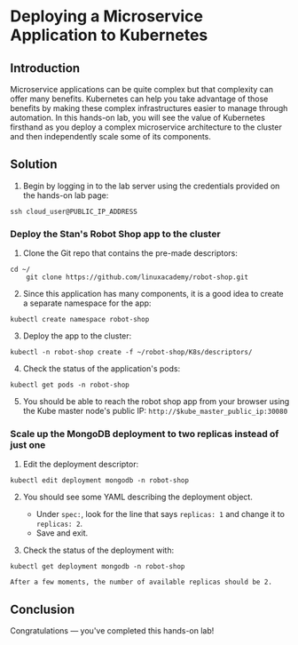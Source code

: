 
# Deploying a Microservice Application to Kubernetes

## Introduction

Microservice applications can be quite complex but that complexity can offer many benefits. Kubernetes can help you take advantage of those benefits by making these complex infrastructures easier to manage through automation. In this hands-on lab, you will see the value of Kubernetes firsthand as you deploy a complex microservice architecture to the cluster and then independently scale some of its components.

## Solution

1. Begin by logging in to the lab server using the credentials provided on the hands-on lab page:

```
ssh cloud_user@PUBLIC_IP_ADDRESS
```


### Deploy the Stan's Robot Shop app to the cluster

1. Clone the Git repo that contains the pre-made descriptors:

```
cd ~/
    git clone https://github.com/linuxacademy/robot-shop.git
```
2. Since this application has many components, it is a good idea to create a separate namespace for the app:

```
kubectl create namespace robot-shop
```
3. Deploy the app to the cluster:

```
kubectl -n robot-shop create -f ~/robot-shop/K8s/descriptors/
```
4. Check the status of the application's pods:

```
kubectl get pods -n robot-shop
```
5. You should be able to reach the robot shop app from your browser using the Kube master node's public IP:
`http://$kube_master_public_ip:30080`


### Scale up the MongoDB deployment to two replicas instead of just one

1. Edit the deployment descriptor:

```
kubectl edit deployment mongodb -n robot-shop
```
2. You should see some YAML describing the deployment object.

    - Under `spec:`, look for the line that says `replicas: 1` and change it to `replicas: 2`.
    - Save and exit.
3. Check the status of the deployment with:

```
kubectl get deployment mongodb -n robot-shop
```
    After a few moments, the number of available replicas should be 2.


## Conclusion

Congratulations — you've completed this hands-on lab!
